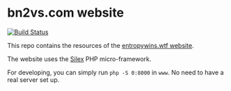 # bn2vs.com website

[![Build Status](https://travis-ci.org/JeroenDeDauw/entropywins.wtf.svg)](https://travis-ci.org/JeroenDeDauw/entropywins.wtf)

This repo contains the resources of the [entropywins.wtf website](https://entropywins.wtf).

The website uses the [Silex](silex.sensiolabs.org/) PHP micro-framework.

For developing, you can simply run `php -S 0:8000` in `www`. No need to have a real server
set up.
